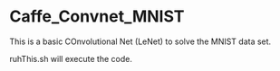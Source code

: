 # Caffe_Convnet_MNIST

This is a basic COnvolutional Net (LeNet) to solve the MNIST data set.

ruhThis.sh will execute the code.
